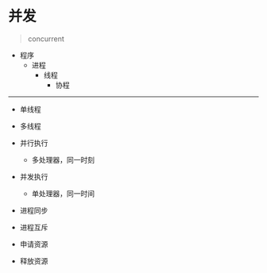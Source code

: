 # 并发
> concurrent



- 程序
    - 进程
        - 线程
            - 协程

---
- 单线程
- 多线程

- 并行执行
    - 多处理器，同一时刻
- 并发执行
    - 单处理器，同一时间

- 进程同步
- 进程互斥

- 申请资源
- 释放资源






